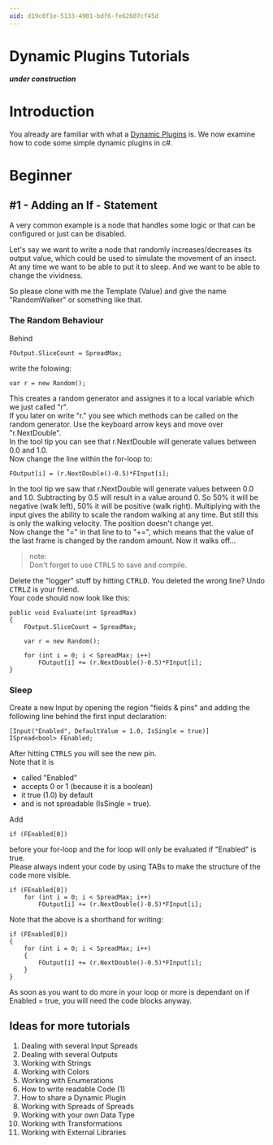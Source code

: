 ```yaml
---
uid: d19c0f1e-5133-4901-bdf6-fe62607cf45d
---
```


# Dynamic Plugins Tutorials
***under construction***  

# Introduction

You already are familiar with what a [Dynamic Plugins](xref:dc107197-be10-4608-90ee-e5a8f856c146) is. We now examine how to code some simple dynamic plugins in c#.  

# Beginner
## #1 - Adding an If - Statement
A very common example is a node that handles some logic or that can be configured or just can be disabled.  

Let's say we want to write a node that randomly increases/decreases its output value, which could be used to simulate the movement of an insect. At any time we want to be able to put it to sleep. And we want to be able to change the vividness.  

So please clone with me the <span class="node">Template (Value)</span> and give the name "RandomWalker" or something like that.  

### The Random Behaviour
Behind   
```  
FOutput.SliceCount = SpreadMax;
```  
write the folowing:  
```  
var r = new Random();
```  
This creates a random generator and assignes it to a local variable which we just called "r".  
If you later on write "r." you see which methods can be called on the random generator. Use the keyboard arrow keys and move over "r.NextDouble".   
In the tool tip you can see that r.NextDouble will generate values between 0.0 and 1.0.   
Now change the line within the for-loop to:  
```  
FOutput[i] = (r.NextDouble()-0.5)*FInput[i];
```  
In the tool tip we saw that r.NextDouble will generate values between 0.0 and 1.0. Subtracting by 0.5 will result in a value around 0. So 50% it will be negative (walk left), 50% it will be positive (walk right). Multiplying with the input gives the ability to scale the random walking at any time. But still this is only the walking velocity. The position doesn't change yet.  
Now change the "=" in that line to to "+=", which means that the value of the last frame is changed by the random amount. Now it walks off...  
>note:  
Don't forget to use <span class="keyseq"><kbd>CTRL</kbd><kbd>S</kbd></span> to save and compile.  
  
Delete the "logger" stuff by hitting <span class="keyseq"><kbd>CTRL</kbd><kbd>D</kbd></span>. You deleted the wrong line? Undo <span class="keyseq"><kbd>CTRL</kbd><kbd>Z</kbd></span> is your friend.  
Your code should now look like this:  
```  
public void Evaluate(int SpreadMax)  
{  
	FOutput.SliceCount = SpreadMax;

	var r = new Random();
						
	for (int i = 0; i < SpreadMax; i++)
		FOutput[i] += (r.NextDouble()-0.5)*FInput[i];	
}  

```  

### Sleep
Create a new Input by opening the region "fields & pins" and adding the following line behind the first input declaration:  
```  
[Input("Enabled", DefaultValue = 1.0, IsSingle = true)]  
ISpread<bool> FEnabled;
```  
After hitting <span class="keyseq"><kbd>CTRL</kbd><kbd>S</kbd></span> you will see the new pin.  
Note that it is   
* called "Enabled"   
* accepts 0 or 1 (because it is a boolean)  
* it true (1.0) by default  
* and is not spreadable (IsSingle = true).  

Add   
```  
if (FEnabled[0])
```  
before your for-loop and the for loop will only be evaluated if "Enabled" is true.   
Please always indent your code by using TABs to make the structure of the code more visible.   

```  
if (FEnabled[0])  
	for (int i = 0; i < SpreadMax; i++)
		FOutput[i] += (r.NextDouble()-0.5)*FInput[i];
```

Note that the above is a shorthand for writing:  
```  
if (FEnabled[0])  
{  
	for (int i = 0; i < SpreadMax; i++)
	{
		FOutput[i] += (r.NextDouble()-0.5)*FInput[i];
	}
}
```  
As soon as you want to do more in your loop or more is dependant on if Enabled = true, you will need the code blocks anyway.  

## Ideas for more tutorials
1. Dealing with several Input Spreads
1. Dealing with several Outputs 
1. Working with Strings
1. Working with Colors
1. Working with Enumerations
1. How to write readable Code (1)
1. How to share a Dynamic Plugin
1. Working with Spreads of Spreads
1. Working with your own Data Type
1. Working with Transformations
1. Working with External Libraries 
